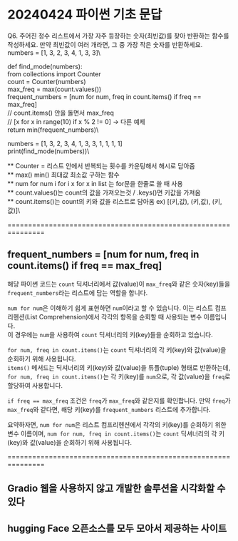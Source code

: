 # 20240424 파이썬 기초 문답

Q6. 주어진 정수 리스트에서 가장 자주 등장하는 숫자(최빈값)를 찾아 반환하는 함수를 작성하세요. 만약 최빈값이 여러 개라면, 그 중 가장 작은 숫자를 반환하세요.\
numbers = [1, 3, 2, 3, 4, 1, 3, 3]\

def find_mode(numbers):\
  from collections import Counter\
  count = Counter(numbers)\
  max_freq = max(count.values())\
  frequent_numbers = [num for num, freq in count.items() if freq == max_freq]\
  // count.items() 안을 돌면서 max_freq\
  // [x for x in range(10) if x % 2 != 0] -> 다른 예제\
  return min(frequent_numbers)\

numbers = [1, 3, 2, 3, 4, 1, 3, 3, 1, 1, 1, 1]\
print(find_mode(numbers))\

** Counter = 리스트 안에서 반복되는 횟수를 카운팅해서 해시로 담아줌\
** max() min() 최대값 최소값 구하는 함수\
** num for num    i for i   x for x   in list 는 for문을 한줄로 쓸 때 사용\
** count.values()는 count의 값을 가져오는것 / .keys()면 키값을 가져옴\
** count.items()는 count의 키와 값을 리스트로 담아옴 ex) [(키,값), (키,값), (키, 값)]\

===============================================================

## frequent_numbers = [num for num, freq in count.items() if freq == max_freq]

해당 파이썬 코드는 `count` 딕셔너리에서 값(value)이 `max_freq`와 같은 숫자(key)들을 `frequent_numbers`라는 리스트에 담는 역할을 합니다.

`num for num`은 이해하기 쉽게 표현하면 `num`이라고 할 수 있습니다. 이는 리스트 컴프리헨션(List Comprehension)에서 각각의 항목을 순회할 때 사용되는 변수 이름입니다.\
이 경우에는 `num`을 사용하여 `count` 딕셔너리의 키(key)들을 순회하고 있습니다.

`for num, freq in count.items()`는 `count` 딕셔너리의 각 키(key)와 값(value)을 순회하기 위해 사용됩니다.\
`items()` 메서드는 딕셔너리의 키(key)와 값(value)을 튜플(tuple) 형태로 반환하는데, `for num, freq in count.items()`는 각 키(key)를 `num`으로, 각 값(value)을 `freq`로 할당하여 사용합니다.

`if freq == max_freq` 조건은 `freq`가 `max_freq`와 같은지를 확인합니다. 만약 `freq`가 `max_freq`와 같다면, 해당 키(key)를 `frequent_numbers` 리스트에 추가합니다.

요약하자면, `num for num`은 리스트 컴프리헨션에서 각각의 키(key)를 순회하기 위한 변수 이름이며, `num for num, freq in count.items()`는 `count` 딕셔너리의 각 키(key)와 값(value)을 순회하기 위해 사용됩니다.

===============================================================

## Gradio 웹을 사용하지 않고 개발한 솔루션을 시각화할 수 있다
## hugging Face 오픈소스를 모두 모아서 제공하는 사이트
